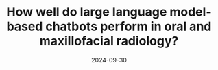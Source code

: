 ---
title: How well do large language model-based chatbots perform in oral and maxillofacial radiology?
date: 2024-09-30
venue: DMFR 2024
authors:
  - name: Hui Jeong
  - name: Sang-Sun Han
  - name: Minhyung Lee
  - name: Youngjae Yu
  - name: <strong>Saejin Kim</strong>
    home: "#"
  - name: Kug Jin Jeon
paper: https://academic.oup.com/dmfr/article/53/6/390/7689681?login=true
---